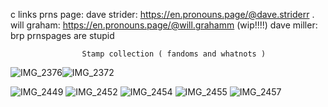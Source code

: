 c links prns page:
    dave strider: https://en.pronouns.page/@dave.striderr
    .
will graham: https://en.pronouns.page/@will.grahamm (wip!!!!)
dave miller: brp prnspages are stupid


                    Stamp collection ( fandoms and whatnots )
![IMG_2376](https://github.com/user-attachments/assets/b8f68556-acb1-485b-bf59-6b395d3b9896)![IMG_2372](https://github.com/user-attachments/assets/ef8876d3-1b4e-41b5-8d94-f66cacd74ddf)

![IMG_2449](https://github.com/user-attachments/assets/8a22a248-bd10-4e0a-acfc-b8dcf335993d)
![IMG_2452](https://github.com/user-attachments/assets/90be15e6-3b23-4a80-b8ed-a3fc206675bc)
![IMG_2454](https://github.com/user-attachments/assets/b7f004e8-d034-4bc1-92c7-ccd14cc4b4fe)
![IMG_2455](https://github.com/user-attachments/assets/50a14400-8712-40bd-a57e-4fbdb85fc918)
![IMG_2457](https://github.com/user-attachments/assets/6d278025-44a2-4f09-93c9-8aca85931469)


